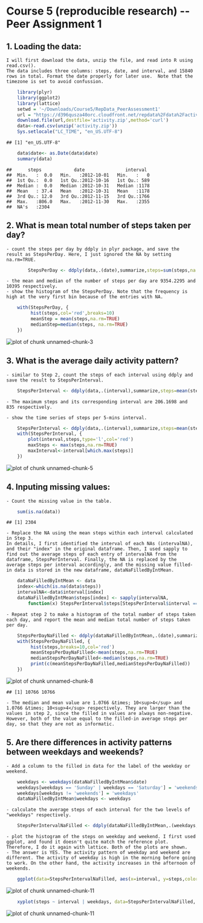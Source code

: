 Course 5 (reproducible research) -- Peer Assignment 1
========================================================
## 1. Loading the data: 
    I will first download the data, unzip the file, and read into R using read.csv(). 
    The data includes three columns: steps, date, and interval, and 15840 rows in total. Format the date properly for later use.  Note that the timezone is set to avoid confussion. 
    

```r
    library(plyr)
    library(ggplot2)
    library(lattice)
    setwd = '~/Downloads/Course5/RepData_PeerAssessment1'
    url = "https://d396qusza40orc.cloudfront.net/repdata%2Fdata%2Factivity.zip"
    download.file(url,destfile='activity.zip',method='curl')
    data<-read.csv(unzip('activity.zip'))
    Sys.setlocale("LC_TIME", "en_US.UTF-8")
```

```
## [1] "en_US.UTF-8"
```

```r
    data$date<- as.Date(data$date)
    summary(data)
```

```
##      steps            date               interval   
##  Min.   :  0.0   Min.   :2012-10-01   Min.   :   0  
##  1st Qu.:  0.0   1st Qu.:2012-10-16   1st Qu.: 589  
##  Median :  0.0   Median :2012-10-31   Median :1178  
##  Mean   : 37.4   Mean   :2012-10-31   Mean   :1178  
##  3rd Qu.: 12.0   3rd Qu.:2012-11-15   3rd Qu.:1766  
##  Max.   :806.0   Max.   :2012-11-30   Max.   :2355  
##  NA's   :2304
```

## 2. What is mean total number of steps taken per day?
    - count the steps per day by ddply in plyr package, and save the result as StepsPerDay. Here, I just ignored the NA by setting na.rm=TRUE. 


```r
        StepsPerDay <- ddply(data,.(date),summarize,steps=sum(steps,na.rm=TRUE))
```

    - the mean and median of the number of steps per day are 9354.2295 and 10395 respectively.
    - show the histogram of the StepsPerDay. Note that the frequency is high at the very first bin because of the entries with NA.
    

```r
    with(StepsPerDay, {
         hist(steps,col='red',breaks=10)
         meanStep = mean(steps,na.rm=TRUE)
         medianStep=median(steps, na.rm=TRUE)
    })
```

![plot of chunk unnamed-chunk-3](figure/unnamed-chunk-3.png) 


## 3. What is the average daily activity pattern?
    - similar to Step 2, count the steps of each interval using ddply and save the result to StepsPerInterval.

```r
    StepsPerInterval <- ddply(data,.(interval),summarize,steps=mean(steps,na.rm=TRUE))
```
    - The maximum steps and its corresponding interval are 206.1698 and 835 respectively.

    - show the time series of steps per 5-mins interval.

```r
    StepsPerInterval <- ddply(data,.(interval),summarize,steps=mean(steps,na.rm=TRUE))
    with(StepsPerInterval, {
        plot(interval,steps,type='l',col='red')
        maxSteps <- max(steps,na.rm=TRUE)
        maxInterval<-interval[which.max(steps)]    
    })
```

![plot of chunk unnamed-chunk-5](figure/unnamed-chunk-5.png) 

## 4. Inputing missing values:
    - Count the missing value in the table.

```r
    sum(is.na(data))
```

```
## [1] 2304
```
    - Replace the NA using the mean steps within each interval calculated in Step 3. 
    In details, I first identified the interval of each NAs (intervalNA), and their "index" in the original dataframe. Then, I used sapply to find out the average steps of each entry of intervalNA from the dataframe, StepsPerInterval. Finally, the NA is replaced by the average steps per interval accordingly, and the missing value filled-in data is stored in the new dataframe, dataNaFilledByIntMean.
    

```r
    dataNaFilledByIntMean <- data
    index<-which(is.na(data$steps))
    intervalNA<-data$interval[index]
    dataNaFilledByIntMean$steps[index] <- sapply(intervalNA,
        function(x) StepsPerInterval$steps[StepsPerInterval$interval == x])
```

    - Repeat step 2 to make a histogram of the total number of steps taken each day, and report the mean and median total number of steps taken per day. 

```r
    StepsPerDayNaFilled <- ddply(dataNaFilledByIntMean,.(date),summarize,steps=sum(steps))
    with(StepsPerDayNaFilled, {
         hist(steps,breaks=10,col='red')
         meanStepsPerDayNaFilled<-mean(steps,na.rm=TRUE)
         medianStepsPerDayNaFilled<-median(steps,na.rm=TRUE)
         print(c(meanStepsPerDayNaFilled,medianStepsPerDayNaFilled))
    })
```

![plot of chunk unnamed-chunk-8](figure/unnamed-chunk-8.png) 

```
## [1] 10766 10766
```

    - The median and mean value are 1.0766 &times; 10<sup>4</sup> and 1.0766 &times; 10<sup>4</sup> respectively. They are larger than the values in step 2, since the filled in values are always non-negative. However, both of the value equal to the filled-in average steps per day, so that they are not as informatic. 

## 5. Are there differences in activity patterns between weekdays and weekends?
    - Add a column to the filled in data for the label of the weekday or weekend. 

```r
    weekdays <- weekdays(dataNaFilledByIntMean$date)
    weekdays[weekdays == 'Sunday' | weekdays == 'Saturday'] = 'weekends'
    weekdays[weekdays != 'weekends'] = 'weekdays'
    dataNaFilledByIntMean$weekdays <- weekdays
```

    - calculate the average steps of each interval for the two levels of "weekdays" respectively.
    

```r
    StepsPerIntervalNaFilled <- ddply(dataNaFilledByIntMean,.(weekdays,interval),summarize,steps=mean(steps,na.rm=TRUE))
```

    - plot the histogram of the steps on weekday and weekend. I first used ggplot, and found it doesn't quite match the reference plot. Therefore, I do it again with lattice. Both of the plots are shown. 
    - The answer is YES. The activity pattern of weekday and weekend are different. The activity of weekday is high in the morning before going to work. On the other hand, the activity increases in the afternoon of weekends. 
    
    

```r
    ggplot(data=StepsPerIntervalNaFilled, aes(x=interval, y=steps,color=weekdays))+geom_line() + ylab('number of steps')
```

![plot of chunk unnamed-chunk-11](figure/unnamed-chunk-111.png) 

```r
    xyplot(steps ~ interval | weekdays, data=StepsPerIntervalNaFilled, layout=c(1,2),type='l',ylab='number of steps')
```

![plot of chunk unnamed-chunk-11](figure/unnamed-chunk-112.png) 

